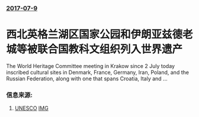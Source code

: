 ### [2017-07-9](/news/2017/07/9/index.md)

##### 
# 西北英格兰湖区国家公园和伊朗亚兹德老城等被联合国教科文组织列入世界遗产 

The World Heritage Committee meeting in Krakow since 2 July today inscribed cultural sites in Denmark, France, Germany, Iran, Poland, and the Russian Federation, along with one that spans Croatia, Italy and ...


### 信息来源:

1. [UNESCO](http://whc.unesco.org/en/news/1689/) [IMG](http://whc.unesco.org/uploads/thumbs/news_1689-1200-630-20170711193038.jpg)
